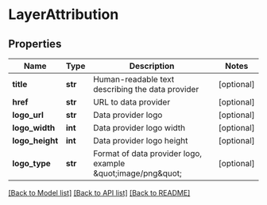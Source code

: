 # LayerAttribution

## Properties
Name | Type | Description | Notes
------------ | ------------- | ------------- | -------------
**title** | **str** | Human-readable text describing the data provider | [optional] 
**href** | **str** | URL to data provider | [optional] 
**logo_url** | **str** | Data provider logo | [optional] 
**logo_width** | **int** | Data provider logo width | [optional] 
**logo_height** | **int** | Data provider logo height | [optional] 
**logo_type** | **str** | Format of data provider logo, example \&quot;image/png\&quot; | [optional] 

[[Back to Model list]](../README.md#documentation-for-models) [[Back to API list]](../README.md#documentation-for-api-endpoints) [[Back to README]](../README.md)


